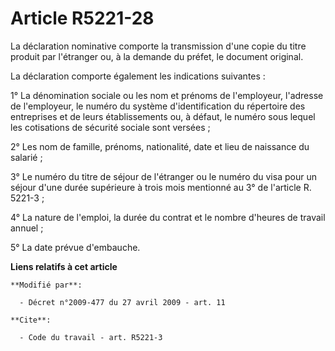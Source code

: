# Article R5221-28

La déclaration nominative comporte la transmission d'une copie du titre produit par l'étranger ou, à la demande du préfet, le
document original. 

La déclaration comporte également les indications suivantes : 

1° La dénomination sociale ou les nom et prénoms de l'employeur, l'adresse de l'employeur, le numéro du système
d'identification du répertoire des entreprises et de leurs établissements ou, à défaut, le numéro sous lequel les cotisations
de sécurité sociale sont versées ; 

2° Les nom de famille, prénoms, nationalité, date et lieu de naissance du salarié ; 

3° Le numéro du titre de séjour de l'étranger ou le numéro du visa pour un séjour d'une durée supérieure à trois mois
mentionné au 3° de l'article R. 5221-3 ; 

4° La nature de l'emploi, la durée du contrat et le nombre d'heures de travail annuel ; 

5° La date prévue d'embauche.

**Liens relatifs à cet article**

	**Modifié par**:

	  - Décret n°2009-477 du 27 avril 2009 - art. 11

	**Cite**:

	  - Code du travail - art. R5221-3

